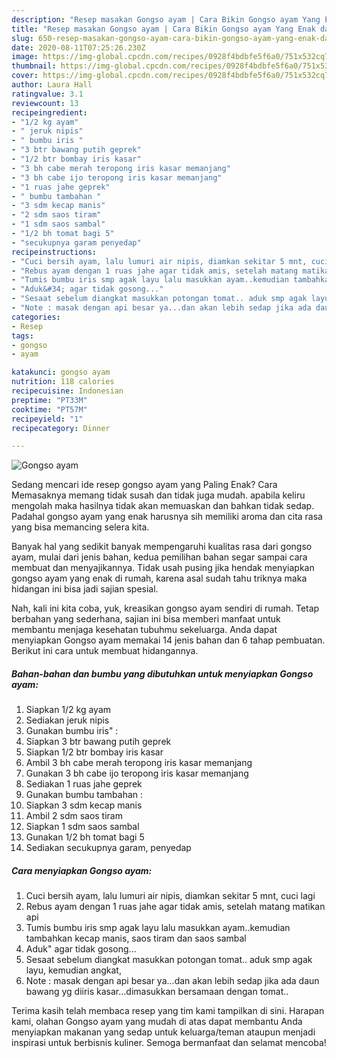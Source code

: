 ```yaml
---
description: "Resep masakan Gongso ayam | Cara Bikin Gongso ayam Yang Enak dan Simpel"
title: "Resep masakan Gongso ayam | Cara Bikin Gongso ayam Yang Enak dan Simpel"
slug: 650-resep-masakan-gongso-ayam-cara-bikin-gongso-ayam-yang-enak-dan-simpel
date: 2020-08-11T07:25:26.230Z
image: https://img-global.cpcdn.com/recipes/0928f4bdbfe5f6a0/751x532cq70/gongso-ayam-foto-resep-utama.jpg
thumbnail: https://img-global.cpcdn.com/recipes/0928f4bdbfe5f6a0/751x532cq70/gongso-ayam-foto-resep-utama.jpg
cover: https://img-global.cpcdn.com/recipes/0928f4bdbfe5f6a0/751x532cq70/gongso-ayam-foto-resep-utama.jpg
author: Laura Hall
ratingvalue: 3.1
reviewcount: 13
recipeingredient:
- "1/2 kg ayam"
- " jeruk nipis"
- " bumbu iris "
- "3 btr bawang putih geprek"
- "1/2 btr bombay iris kasar"
- "3 bh cabe merah teropong iris kasar memanjang"
- "3 bh cabe ijo teropong iris kasar memanjang"
- "1 ruas jahe geprek"
- " bumbu tambahan "
- "3 sdm kecap manis"
- "2 sdm saos tiram"
- "1 sdm saos sambal"
- "1/2 bh tomat bagi 5"
- "secukupnya garam penyedap"
recipeinstructions:
- "Cuci bersih ayam, lalu lumuri air nipis, diamkan sekitar 5 mnt, cuci lagi"
- "Rebus ayam dengan 1 ruas jahe agar tidak amis, setelah matang matikan api"
- "Tumis bumbu iris smp agak layu lalu masukkan ayam..kemudian tambahkan kecap manis, saos tiram dan saos sambal"
- "Aduk&#34; agar tidak gosong..."
- "Sesaat sebelum diangkat masukkan potongan tomat.. aduk smp agak layu, kemudian angkat,"
- "Note : masak dengan api besar ya...dan akan lebih sedap jika ada daun bawang yg diiris kasar...dimasukkan bersamaan dengan tomat.."
categories:
- Resep
tags:
- gongso
- ayam

katakunci: gongso ayam 
nutrition: 118 calories
recipecuisine: Indonesian
preptime: "PT33M"
cooktime: "PT57M"
recipeyield: "1"
recipecategory: Dinner

---
```



![Gongso ayam](https://img-global.cpcdn.com/recipes/0928f4bdbfe5f6a0/751x532cq70/gongso-ayam-foto-resep-utama.jpg)

Sedang mencari ide resep gongso ayam yang Paling Enak? Cara Memasaknya memang tidak susah dan tidak juga mudah. apabila keliru mengolah maka hasilnya tidak akan memuaskan dan bahkan tidak sedap. Padahal gongso ayam yang enak harusnya sih memiliki aroma dan cita rasa yang bisa memancing selera kita.



Banyak hal yang sedikit banyak mempengaruhi kualitas rasa dari gongso ayam, mulai dari jenis bahan, kedua pemilihan bahan segar sampai cara membuat dan menyajikannya. Tidak usah pusing jika hendak menyiapkan gongso ayam yang enak di rumah, karena asal sudah tahu triknya maka hidangan ini bisa jadi sajian spesial.


Nah, kali ini kita coba, yuk, kreasikan gongso ayam sendiri di rumah. Tetap berbahan yang sederhana, sajian ini bisa memberi manfaat untuk membantu menjaga kesehatan tubuhmu sekeluarga. Anda dapat menyiapkan Gongso ayam memakai 14 jenis bahan dan 6 tahap pembuatan. Berikut ini cara untuk membuat hidangannya.

<!--inarticleads1-->

##### Bahan-bahan dan bumbu yang dibutuhkan untuk menyiapkan Gongso ayam:

1. Siapkan 1/2 kg ayam
1. Sediakan  jeruk nipis
1. Gunakan  bumbu iris&#34; :
1. Siapkan 3 btr bawang putih geprek
1. Siapkan 1/2 btr bombay iris kasar
1. Ambil 3 bh cabe merah teropong iris kasar memanjang
1. Gunakan 3 bh cabe ijo teropong iris kasar memanjang
1. Sediakan 1 ruas jahe geprek
1. Gunakan  bumbu tambahan :
1. Siapkan 3 sdm kecap manis
1. Ambil 2 sdm saos tiram
1. Siapkan 1 sdm saos sambal
1. Gunakan 1/2 bh tomat bagi 5
1. Sediakan secukupnya garam, penyedap




<!--inarticleads2-->

##### Cara menyiapkan Gongso ayam:

1. Cuci bersih ayam, lalu lumuri air nipis, diamkan sekitar 5 mnt, cuci lagi
1. Rebus ayam dengan 1 ruas jahe agar tidak amis, setelah matang matikan api
1. Tumis bumbu iris smp agak layu lalu masukkan ayam..kemudian tambahkan kecap manis, saos tiram dan saos sambal
1. Aduk&#34; agar tidak gosong...
1. Sesaat sebelum diangkat masukkan potongan tomat.. aduk smp agak layu, kemudian angkat,
1. Note : masak dengan api besar ya...dan akan lebih sedap jika ada daun bawang yg diiris kasar...dimasukkan bersamaan dengan tomat..




Terima kasih telah membaca resep yang tim kami tampilkan di sini. Harapan kami, olahan Gongso ayam yang mudah di atas dapat membantu Anda menyiapkan makanan yang sedap untuk keluarga/teman ataupun menjadi inspirasi untuk berbisnis kuliner. Semoga bermanfaat dan selamat mencoba!
